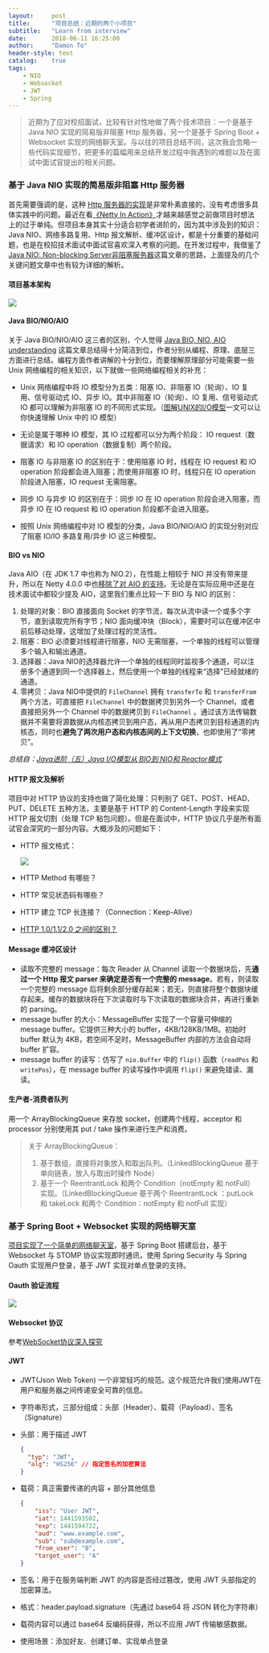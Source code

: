 ```yaml
---
layout:     post
title:      "项目总结：近期的两个小项目"
subtitle:   "Learn from interview"
date:       2018-06-11 16:25:00
author:     "Damon To"
header-style: text
catalog:    true
tags:
    - NIO
    - Websocket
    - JWT
    - Spring
---
```


> 近期为了应对校招面试，比较有针对性地做了两个技术项目：一个是基于 Java NIO 实现的简易版非阻塞 Http 服务器，另一个是基于 Spring Boot + Websocket 实现的网络聊天室。与以往的项目总结不同，这次我会忽略一些代码实现细节，把更多的篇幅用来总结开发过程中我遇到的难题以及在面试中面试官提出的相关问题。

### 基于 Java NIO 实现的简易版非阻塞 Http 服务器

首先需要强调的是，这种 [Http 服务器的实现](https://github.com/DamonDu/nio-server)是非常朴素直接的，没有考虑很多具体实践中的问题。最近在看[《Netty In Action》](https://www.amazon.com/Netty-Action-Norman-Maurer/dp/1617291471)才越来越感觉之前做项目时想法上的过于单纯。但项目本身其实十分适合初学者进阶的，因为其中涉及到的知识：Java NIO、网络多路复用、Http 报文解析、缓冲区设计，都是十分重要的基础问题，也是在校招技术面试中面试官喜欢深入考察的问题。在开发过程中，我借鉴了 [Java NIO: Non-blocking Server非阻塞服务器](http://wiki.jikexueyuan.com/project/java-nio-zh/java-nio-non-blocking-server.html)这篇文章的思路，上面提及的几个关键问题文章中也有较为详细的解析。

#### 项目基本架构

![](/img/in-post/2018-06-11-learn-from-interview/nio-aarchitecture.png)

#### Java BIO/NIO/AIO

关于 Java BIO/NIO/AIO 这三者的区别，个人觉得 [Java BIO, NIO, AIO understanding](https://www.programering.com/a/MDM0YzMwATE.html) 这篇文章总结得十分简洁到位，作者分别从编程、原理、底层三方面进行总结。编程方面作者讲解的十分到位，而要理解原理部分可能需要一些 Unix 网络编程的相关知识，以下就做一些网络编程相关的补充：

* Unix 网络编程中将 IO 模型分为五类：阻塞 IO、非阻塞 IO（轮询）、IO 复用、信号驱动式 IO、异步 IO。其中非阻塞 IO（轮询）、IO 复用、信号驱动式 IO 都可以理解为非阻塞 IO 的不同形式实现。（[图解UNIX的I/O模型](https://blog.csdn.net/lihao21/article/details/51620374)一文可以让你快速理解 Unix 中的 IO 模型）
* 无论是属于哪种 IO 模型，其 IO 过程都可以分为两个阶段： IO request（数据请求）和 IO operation（数据复制）两个阶段。
* 阻塞 IO 与非阻塞 IO 的区别在于：使用阻塞 IO 时，线程在 IO request 和 IO operation 阶段都会进入阻塞；而使用非阻塞 IO 时，线程只在 IO operation 阶段进入阻塞，IO request 无需阻塞。
* 同步 IO 与异步 IO 的区别在于：同步 IO 在 IO operation 阶段会进入阻塞，而异步 IO 在 IO request 和 IO operation 阶段都不会进入阻塞。

* 按照 Unix 网络编程中对 IO 模型的分类，Java BIO/NIO/AIO 的实现分别对应了阻塞 IO/IO 多路复用/异步 IO 这三种模型。

#### BIO vs NIO

Java AIO（在 JDK 1.7 中也称为 NIO.2），在性能上相较于 NIO 并没有带来提升，所以在 Netty 4.0.0 中也[移除了对 AIO 的支持](https://github.com/netty/netty/issues/2515)。无论是在实际应用中还是在技术面试中都较少提及 AIO，这里我们重点比较一下 BIO 与 NIO 的区别：

1. 处理的对象：BIO 直接面向 Socket 的字节流，每次从流中读一个或多个字节，直到读取完所有字节；NIO 面向缓冲块（Block），需要时可以在缓冲区中前后移动处理，这增加了处理过程的灵活性。
2. 阻塞：BIO 必须要对线程进行阻塞，NIO 无需阻塞，一个单独的线程可以管理多个输入和输出通道。
3. 选择器：Java NIO的选择器允许一个单独的线程同时监视多个通道，可以注册多个通道到同一个选择器上，然后使用一个单独的线程来“选择”已经就绪的通道。
4. 零拷贝：Java NIO中提供的 `FileChannel` 拥有 `transferTo` 和 `transferFrom` 两个方法，可直接把 `FileChannel` 中的数据拷贝到另外一个 Channel，或者直接把另外一个 Channel 中的数据拷贝到 `FileChannel` 。通过该方法传输数据并不需要将源数据从内核态拷贝到用户态，再从用户态拷贝到目标通道的内核态，同时也**避免了两次用户态和内核态间的上下文切换**，也即使用了“零拷贝”。

*总结自：[Java进阶（五）Java I/O模型从 BIO到 NIO和 Reactor模式](http://www.jasongj.com/java/nio_reactor/)*

#### HTTP 报文及解析

项目中对 HTTP 协议的支持也做了简化处理：只判别了 GET、POST、HEAD、PUT、DELETE 五种方法，主要是基于 HTTP 的 Content-Length 字段来实现 HTTP 报文切割（处理 TCP 粘包问题）。但是在面试中，HTTP 协议几乎是所有面试官会深究的一部分内容。大概涉及的问题如下：

* HTTP 报文格式：

  ![](/img/in-post/2018-06-11-learn-from-interview/Http-format.png)

* HTTP Method 有哪些？

* HTTP 常见状态码有哪些？

* HTTP 建立 TCP 长连接？（Connection：Keep-Alive）

* [HTTP 1.0/1.1/2.0 之间的区别？](https://www.jianshu.com/p/52d86558ca57)

#### Message 缓冲区设计

* 读取不完整的 message：每次 Reader 从 Channel 读取一个数据块后，先**通过一个 Http 报文 parser 来确定是否有一个完整的 message**。若有，则读取一个完整的 message 后将剩余部分缓存起来；若无，则直接将整个数据块缓存起来。缓存的数据块将在下次读取时与下次读取的数据块合并，再进行重新的 parsing。
* message buffer 的大小：MessageBuffer 实现了一个容量可伸缩的 message buffer。它提供三种大小的 buffer，4KB/128KB/1MB。初始时 buffer 默认为 4KB，若空间不足时，MessageBuffer 内部的方法会自动将 buffer 扩容。
* message buffer 的读写：仿写了 `nio.Buffer` 中的 `flip()` 函数（`readPos` 和 `writePos`），在 message buffer 的读写操作中调用 `flip()` 来避免错读、漏读。

#### 生产者-消费者队列

用一个 ArrayBlockingQueue 来存放 socket，创建两个线程，acceptor 和 processor 分别使用其 put / take 操作来进行生产和消费。

> 关于 ArrayBlockingQueue：
>
> 1. 基于数组，直接将对象放入和取出队列。（LinkedBlockingQueue 基于单向链表，放入与取出时操作 Node）
> 2. 基于一个 ReentrantLock 和两个 Condition（notEmpty 和 notFull） 实现。（LinkedBlockingQueue 基于两个 ReentrantLock ：putLock 和 takeLock 和两个 Condition：notEmpty 和 notFull 实现）

### 基于 Spring Boot + Websocket 实现的网络聊天室

[项目实现了一个简单的网络聊天室](https://github.com/DamonDu/websocketchat)，基于 Spring Boot 搭建后台，基于 Websocket 与 STOMP 协议实现即时通讯，使用 Spring Security 与 Spring Oauth 实现用户登录，基于 JWT 实现对单点登录的支持。

#### Oauth 验证流程

![](/img/in-post/2018-06-11-learn-from-interview/springbootwebsocket.png)

#### Websocket 协议

参考[WebSocket协议深入探究](http://www.infoq.com/cn/articles/deep-in-websocket-protocol)

#### JWT

- JWT(Json Web Token) 一个非常轻巧的规范。这个规范允许我们使用JWT在用户和服务器之间传递安全可靠的信息。

- 字符串形式，三部分组成：头部（Header）、载荷（Payload）、签名（Signature）

- 头部：用于描述 JWT

  ```json
  {
    "typ": "JWT", 
    "alg": "HS256" // 指定签名的加密算法
  }
  ```

- 载荷：真正需要传递的内容 + 部分其他信息

  ```json
  {
      "iss": "User JWT",
      "iat": 1441593502,
      "exp": 1441594722,
      "aud": "www.example.com",
      "sub": "sub@example.com",
      "from_user": "B",
      "target_user": "A"
  }
  ```

- 签名：用于在服务端判断 JWT 的内容是否经过篡改，使用 JWT 头部指定的加密算法。

- 格式：header.payload.signature（先通过 base64 将 JSON 转化为字符串）

- 载荷内容可以通过 base64 反编码获得，所以不应用 JWT 传输敏感数据。

- 使用场景：添加好友、创建订单、实现单点登录